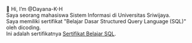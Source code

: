 👋 Hi, I’m @Dayana-K-H <br>
Saya seorang mahasiswa Sistem Informasi di Universitas Sriwijaya.<br>
Saya memiliki sertifikat "Belajar Dasar Structured Query Language (SQL)" oleh dicoding.<br>
Ini adalah sertifikatnya [Sertifikat Belajar SQL](https://www.dicoding.com/certificates/QLZ9RD50DP5D).

<!---
Dayana-K-H/Dayana-K-H is a ✨ special ✨ repository because its `README.md` (this file) appears on your GitHub profile.
You can click the Preview link to take a look at your changes.
--->
